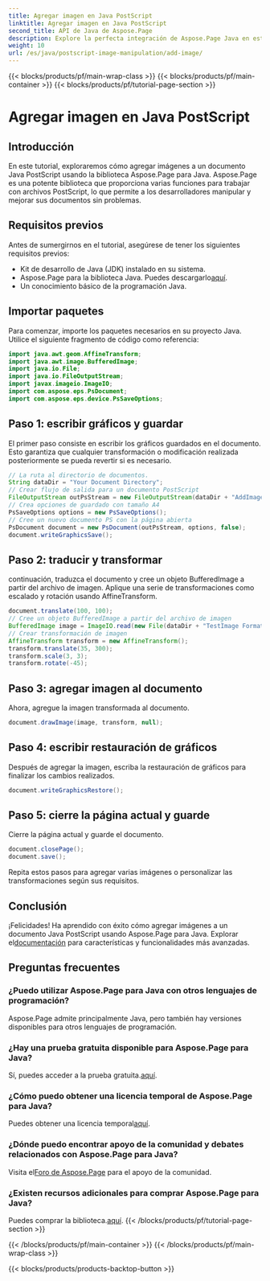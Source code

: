 ```yaml
---
title: Agregar imagen en Java PostScript
linktitle: Agregar imagen en Java PostScript
second_title: API de Java de Aspose.Page
description: Explore la perfecta integración de Aspose.Page Java en este tutorial sobre cómo agregar imágenes a documentos PostScript. Eleve sus capacidades de manipulación de documentos.
weight: 10
url: /es/java/postscript-image-manipulation/add-image/
---
```


{{< blocks/products/pf/main-wrap-class >}}
{{< blocks/products/pf/main-container >}}
{{< blocks/products/pf/tutorial-page-section >}}

# Agregar imagen en Java PostScript

## Introducción
En este tutorial, exploraremos cómo agregar imágenes a un documento Java PostScript usando la biblioteca Aspose.Page para Java. Aspose.Page es una potente biblioteca que proporciona varias funciones para trabajar con archivos PostScript, lo que permite a los desarrolladores manipular y mejorar sus documentos sin problemas.
## Requisitos previos
Antes de sumergirnos en el tutorial, asegúrese de tener los siguientes requisitos previos:
- Kit de desarrollo de Java (JDK) instalado en su sistema.
-  Aspose.Page para la biblioteca Java. Puedes descargarlo[aquí](https://releases.aspose.com/page/java/).
- Un conocimiento básico de la programación Java.
## Importar paquetes
Para comenzar, importe los paquetes necesarios en su proyecto Java. Utilice el siguiente fragmento de código como referencia:
```java
import java.awt.geom.AffineTransform;
import java.awt.image.BufferedImage;
import java.io.File;
import java.io.FileOutputStream;
import javax.imageio.ImageIO;
import com.aspose.eps.PsDocument;
import com.aspose.eps.device.PsSaveOptions;
```
## Paso 1: escribir gráficos y guardar
El primer paso consiste en escribir los gráficos guardados en el documento. Esto garantiza que cualquier transformación o modificación realizada posteriormente se pueda revertir si es necesario.
```java
// La ruta al directorio de documentos.
String dataDir = "Your Document Directory";
// Crear flujo de salida para un documento PostScript
FileOutputStream outPsStream = new FileOutputStream(dataDir + "AddImage_outPS.ps");
// Crea opciones de guardado con tamaño A4
PsSaveOptions options = new PsSaveOptions();
// Cree un nuevo documento PS con la página abierta
PsDocument document = new PsDocument(outPsStream, options, false);
document.writeGraphicsSave();
```
## Paso 2: traducir y transformar
continuación, traduzca el documento y cree un objeto BufferedImage a partir del archivo de imagen. Aplique una serie de transformaciones como escalado y rotación usando AffineTransform.
```java
document.translate(100, 100);
// Cree un objeto BufferedImage a partir del archivo de imagen
BufferedImage image = ImageIO.read(new File(dataDir + "TestImage Format24bppRgb.jpg"));
// Crear transformación de imagen
AffineTransform transform = new AffineTransform();
transform.translate(35, 300);
transform.scale(3, 3);
transform.rotate(-45);
```
## Paso 3: agregar imagen al documento
Ahora, agregue la imagen transformada al documento.
```java
document.drawImage(image, transform, null);
```
## Paso 4: escribir restauración de gráficos
Después de agregar la imagen, escriba la restauración de gráficos para finalizar los cambios realizados.
```java
document.writeGraphicsRestore();
```
## Paso 5: cierre la página actual y guarde
Cierre la página actual y guarde el documento.
```java
document.closePage();
document.save();
```
Repita estos pasos para agregar varias imágenes o personalizar las transformaciones según sus requisitos.
## Conclusión
 ¡Felicidades! Ha aprendido con éxito cómo agregar imágenes a un documento Java PostScript usando Aspose.Page para Java. Explorar el[documentación](https://reference.aspose.com/page/java/) para características y funcionalidades más avanzadas.
## Preguntas frecuentes
### ¿Puedo utilizar Aspose.Page para Java con otros lenguajes de programación?
Aspose.Page admite principalmente Java, pero también hay versiones disponibles para otros lenguajes de programación.
### ¿Hay una prueba gratuita disponible para Aspose.Page para Java?
 Sí, puedes acceder a la prueba gratuita.[aquí](https://releases.aspose.com/).
### ¿Cómo puedo obtener una licencia temporal de Aspose.Page para Java?
 Puedes obtener una licencia temporal[aquí](https://purchase.aspose.com/temporary-license/).
### ¿Dónde puedo encontrar apoyo de la comunidad y debates relacionados con Aspose.Page para Java?
 Visita el[Foro de Aspose.Page](https://forum.aspose.com/c/page/39) para el apoyo de la comunidad.
### ¿Existen recursos adicionales para comprar Aspose.Page para Java?
 Puedes comprar la biblioteca.[aquí](https://purchase.aspose.com/buy).
{{< /blocks/products/pf/tutorial-page-section >}}

{{< /blocks/products/pf/main-container >}}
{{< /blocks/products/pf/main-wrap-class >}}

{{< blocks/products/products-backtop-button >}}
